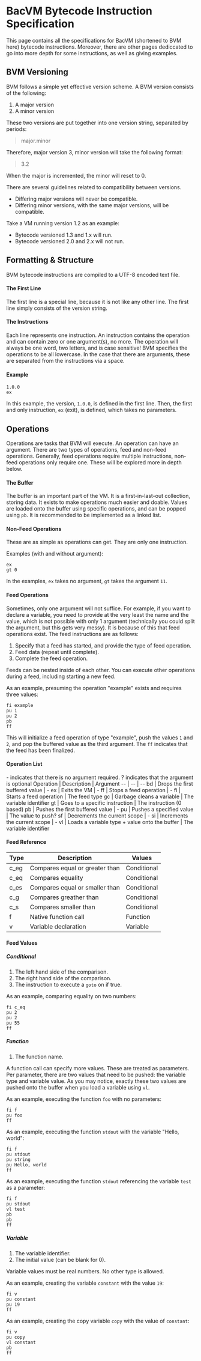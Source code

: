 # BacVM Bytecode Instruction Specification
This page contains all the specifications for BacVM (shortened to BVM here) bytecode instructions. Moreover, there are other pages dediccated to go into more depth for some instructions, as well as giving examples.

## BVM Versioning
BVM follows a simple yet effective version scheme. A BVM version consists of the following:
1. A major version
2. A minor version

These two versions are put together into one version string, separated by periods:
> major.minor

Therefore, major version 3, minor version will take the following format:
> 3.2

When the major is incremented, the minor will reset to 0.

There are several guidelines related to compatibility between versions.
* Differing major versions will never be compatible.
* Differing minor versions, with the same major versions, will be compatible.

Take a VM running version 1.2 as an example:
* Bytecode versioned 1.3 and 1.x will run.
* Bytecode versioned 2.0 and 2.x will not run.

## Formatting & Structure
BVM bytecode instructions are compiled to a UTF-8 encoded text file.

#### The First Line
The first line is a special line, because it is not like any other line. The first line simply consists of the version string.

#### The Instructions
Each line represents one instruction. An instruction contains the operation and can contain zero or one argument(s), no more. The operation will always be one word, two letters, and is case sensitive! BVM specifies the operations to be all lowercase. In the case that there are arguments, these are separated from the instructions via a space.

#### Example
```
1.0.0
ex
```
In this example, the version, `1.0.0`, is defined in the first line. Then, the first and only instruction, `ex` (exit), is defined, which takes no parameters.

## Operations
Operations are tasks that BVM will execute. An operation can have an argument. There are two types of operations, feed and non-feed operations. Generally, feed operations require multiple instructions, non-feed operations only require one. These will be explored more in depth below.

#### The Buffer
The buffer is an important part of the VM. It is a first-in-last-out collection, storing data. It exists to make operations much easier and doable. Values are loaded onto the buffer using specific operations, and can be popped using `pb`. It is recommended to be implemented as a linked list.

#### Non-Feed Operations
These are as simple as operations can get. They are only one instruction.

Examples (with and without argument):
```
ex
gt 0
```
In the examples, `ex` takes no argument, `gt` takes the argument `11`.

#### Feed Operations
Sometimes, only one argument will not suffice. For example, if you want to declare a variable, you need to provide at the very least the name and the value, which is not possible with only 1 argument (technically you could split the argument, but this gets very messy). It is because of this that feed operations exist. The feed instructions are as follows:
1. Specify that a feed has started, and provide the type of feed operation.
2. Feed data (repeat until complete).
3. Complete the feed operation.

Feeds can be nested inside of each other. You can execute other operations during a feed, including starting a new feed.

As an example, presuming the operation "example" exists and requires three values:
```
fi example
pu 1
pu 2
pb
ff
```
This will initialize a feed operation of type "example", push the values `1` and `2`, and pop the buffered value as the third argument. The `ff` indicates that the feed has been finalized.

#### Operation List
\- indicates that there is no argument required.
? indicates that the argument is optional
Operation | Description | Argument
-- | -- | --
bd | Drops the first buffered value | -
ex | Exits the VM | -
ff | Stops a feed operation | -
fi | Starts a feed operation | The feed type
gc | Garbage cleans a variable | The variable identifier
gt | Goes to a specific instruction | The instruction (0 based)
pb | Pushes the first buffered value | -
pu | Pushes a specified value | The value to push?
sf | Decrements the current scope | - 
si | Increments the current scope | -
vl | Loads a variable type + value onto the buffer | The variable identifier

#### Feed Reference
Type | Description | Values
-- | -- | --
c_eg | Compares equal or greater than | Conditional
c_eq | Compares equality | Conditional
c_es | Compares equal or smaller than | Conditional
c_g | Compares greather than | Conditional
c_s | Compares smaller than | Conditional
f | Native function call | Function
v | Variable declaration | Variable

#### Feed Values

##### Conditional
1) The left hand side of the comparison.
2) The right hand side of the comparison.
3) The instruction to execute a `goto` on if true.

As an example, comparing equality on two numbers:
```
fi c_eq
pu 2
pu 2
pu 55
ff
```

##### Function
1. The function name.

A function call can specify more values. These are treated as parameters. Per parameter, there are two values that need to be pushed: the variable type and variable value. As you may notice, exactly these two values are pushed onto the buffer when you load a variable using `vl`.

As an example, executing the function `foo` with no parameters:
```
fi f
pu foo
ff
```

As an example, executing the function `stdout` with the variable "Hello, world":
```
fi f
pu stdout
pu string
pu Hello, world
ff
```

As an example, executing the function `stdout` referencing the variable `test` as a parameter:
```
fi f
pu stdout
vl test
pb
pb
ff
```

##### Variable
1. The variable identifier.
3. The initial value (can be blank for 0).

Variable values must be real numbers. No other type is allowed.

As an example, creating the variable `constant` with the value `19`:
```
fi v
pu constant
pu 19
ff
```
As an example, creating the copy variable `copy` with the value of `constant`:
```
fi v
pu copy
vl constant
pb
ff
```